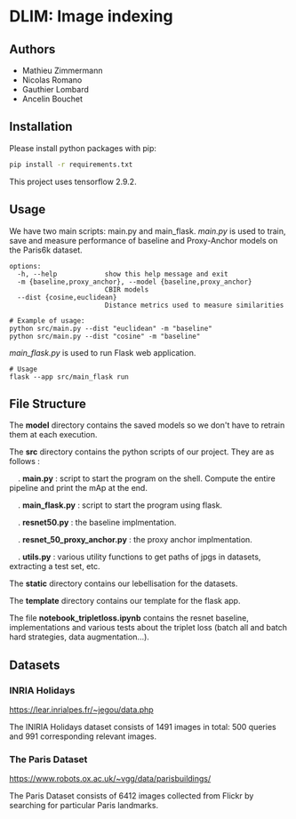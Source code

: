 # DLIM: Image indexing
## Authors
- Mathieu Zimmermann
- Nicolas Romano
- Gauthier Lombard
- Ancelin Bouchet

## Installation

Please install python packages with pip:
```sh
pip install -r requirements.txt
```
This project uses tensorflow 2.9.2.

## Usage

We have two main scripts: main.py and main_flask.
*main.py* is used to train, save and measure performance of baseline and Proxy-Anchor models on the Paris6k dataset.
```
options:
  -h, --help            show this help message and exit
  -m {baseline,proxy_anchor}, --model {baseline,proxy_anchor}
                        CBIR models
  --dist {cosine,euclidean}
                        Distance metrics used to measure similarities

# Example of usage:
python src/main.py --dist "euclidean" -m "baseline"
python src/main.py --dist "cosine" -m "baseline"
```
*main_flask.py* is used to run Flask web application.
```
# Usage
flask --app src/main_flask run
```

## File Structure

The __model__ directory contains the saved models so we don't have to retrain them at each execution.

The __src__ directory contains the python scripts of our project. They are as follows :  

&nbsp;&nbsp;&nbsp;&nbsp;. __main.py__ : script to start the program on the shell. Compute the entire pipeline and print the mAp at the end.

&nbsp;&nbsp;&nbsp;&nbsp;. __main_flask.py__ : script to start the program using flask.

&nbsp;&nbsp;&nbsp;&nbsp;. __resnet50.py__ : the baseline implmentation.

&nbsp;&nbsp;&nbsp;&nbsp;. __resnet_50_proxy_anchor.py__ : the proxy anchor implmentation.

&nbsp;&nbsp;&nbsp;&nbsp;. __utils.py__ : various utility functions to get paths of jpgs in datasets, extracting a test set, etc.

The __static__ directory contains our lebellisation for the datasets.

The __template__ directory contains our template for the flask app.

The file __notebook_tripletloss.ipynb__ contains the resnet baseline, implementations and various tests about the triplet loss (batch all and batch hard strategies, data augmentation...).

## Datasets

### INRIA Holidays

https://lear.inrialpes.fr/~jegou/data.php

The INIRIA Holidays dataset consists of 1491 images in total: 500 queries and 991 corresponding relevant images.
 
### The Paris Dataset

https://www.robots.ox.ac.uk/~vgg/data/parisbuildings/

The Paris Dataset consists of 6412 images collected from Flickr by searching for particular Paris landmarks.
